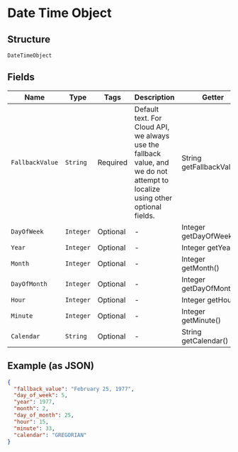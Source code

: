 
# Date Time Object

## Structure

`DateTimeObject`

## Fields

| Name | Type | Tags | Description | Getter | Setter |
|  --- | --- | --- | --- | --- | --- |
| `FallbackValue` | `String` | Required | Default text. For Cloud API, we always use the fallback value, and we do not attempt to localize using other optional fields. | String getFallbackValue() | setFallbackValue(String fallbackValue) |
| `DayOfWeek` | `Integer` | Optional | - | Integer getDayOfWeek() | setDayOfWeek(Integer dayOfWeek) |
| `Year` | `Integer` | Optional | - | Integer getYear() | setYear(Integer year) |
| `Month` | `Integer` | Optional | - | Integer getMonth() | setMonth(Integer month) |
| `DayOfMonth` | `Integer` | Optional | - | Integer getDayOfMonth() | setDayOfMonth(Integer dayOfMonth) |
| `Hour` | `Integer` | Optional | - | Integer getHour() | setHour(Integer hour) |
| `Minute` | `Integer` | Optional | - | Integer getMinute() | setMinute(Integer minute) |
| `Calendar` | `String` | Optional | - | String getCalendar() | setCalendar(String calendar) |

## Example (as JSON)

```json
{
  "fallback_value": "February 25, 1977",
  "day_of_week": 5,
  "year": 1977,
  "month": 2,
  "day_of_month": 25,
  "hour": 15,
  "minute": 33,
  "calendar": "GREGORIAN"
}
```

